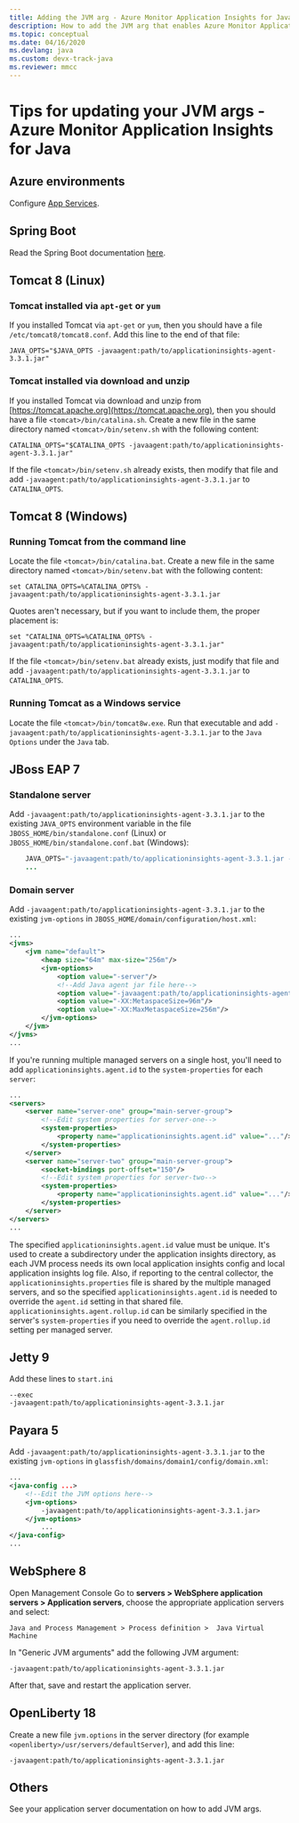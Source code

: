 ```yaml
---
title: Adding the JVM arg - Azure Monitor Application Insights for Java
description: How to add the JVM arg that enables Azure Monitor Application Insights for Java
ms.topic: conceptual
ms.date: 04/16/2020
ms.devlang: java
ms.custom: devx-track-java
ms.reviewer: mmcc
---
```


# Tips for updating your JVM args - Azure Monitor Application Insights for Java

## Azure environments

Configure [App Services](../../app-service/configure-language-java.md#set-java-runtime-options).

## Spring Boot

Read the Spring Boot documentation [here](../app/java-in-process-agent.md).

## Tomcat 8 (Linux)

### Tomcat installed via `apt-get` or `yum`

If you installed Tomcat via `apt-get` or `yum`, then you should have a file `/etc/tomcat8/tomcat8.conf`.  Add this line to the end of that file:

```
JAVA_OPTS="$JAVA_OPTS -javaagent:path/to/applicationinsights-agent-3.3.1.jar"
```

### Tomcat installed via download and unzip

If you installed Tomcat via download and unzip from [https://tomcat.apache.org](https://tomcat.apache.org), then you should have a file `<tomcat>/bin/catalina.sh`.  Create a new file in the same directory named `<tomcat>/bin/setenv.sh` with the following content:

```
CATALINA_OPTS="$CATALINA_OPTS -javaagent:path/to/applicationinsights-agent-3.3.1.jar"
```

If the file `<tomcat>/bin/setenv.sh` already exists, then modify that file and add `-javaagent:path/to/applicationinsights-agent-3.3.1.jar` to `CATALINA_OPTS`.


## Tomcat 8 (Windows)

### Running Tomcat from the command line

Locate the file `<tomcat>/bin/catalina.bat`.  Create a new file in the same directory named `<tomcat>/bin/setenv.bat` with the following content:

```
set CATALINA_OPTS=%CATALINA_OPTS% -javaagent:path/to/applicationinsights-agent-3.3.1.jar
```

Quotes aren't necessary, but if you want to include them, the proper placement is:

```
set "CATALINA_OPTS=%CATALINA_OPTS% -javaagent:path/to/applicationinsights-agent-3.3.1.jar"
```

If the file `<tomcat>/bin/setenv.bat` already exists, just modify that file and add `-javaagent:path/to/applicationinsights-agent-3.3.1.jar` to `CATALINA_OPTS`.

### Running Tomcat as a Windows service

Locate the file `<tomcat>/bin/tomcat8w.exe`.  Run that executable and add `-javaagent:path/to/applicationinsights-agent-3.3.1.jar` to the `Java Options` under the `Java` tab.


## JBoss EAP 7

### Standalone server

Add `-javaagent:path/to/applicationinsights-agent-3.3.1.jar` to the existing `JAVA_OPTS` environment variable in the file `JBOSS_HOME/bin/standalone.conf` (Linux) or `JBOSS_HOME/bin/standalone.conf.bat` (Windows):

```java    ...
    JAVA_OPTS="-javaagent:path/to/applicationinsights-agent-3.3.1.jar -Xms1303m -Xmx1303m ..."
    ...
```

### Domain server

Add `-javaagent:path/to/applicationinsights-agent-3.3.1.jar` to the existing `jvm-options` in `JBOSS_HOME/domain/configuration/host.xml`:

```xml
...
<jvms>
    <jvm name="default">
        <heap size="64m" max-size="256m"/>
        <jvm-options>
            <option value="-server"/>
            <!--Add Java agent jar file here-->
            <option value="-javaagent:path/to/applicationinsights-agent-3.3.1.jar"/>
            <option value="-XX:MetaspaceSize=96m"/>
            <option value="-XX:MaxMetaspaceSize=256m"/>
        </jvm-options>
    </jvm>
</jvms>
...
```

If you're running multiple managed servers on a single host, you'll need to add `applicationinsights.agent.id` to the `system-properties` for each `server`:

```xml
...
<servers>
    <server name="server-one" group="main-server-group">
        <!--Edit system properties for server-one-->
        <system-properties> 
            <property name="applicationinsights.agent.id" value="..."/>
        </system-properties>
    </server>
    <server name="server-two" group="main-server-group">
        <socket-bindings port-offset="150"/>
        <!--Edit system properties for server-two-->
        <system-properties>
            <property name="applicationinsights.agent.id" value="..."/> 
        </system-properties>
    </server>
</servers>
...
```

The specified `applicationinsights.agent.id` value must be unique. It's used to create a subdirectory under the application insights directory, as each JVM process needs its own local application insights config and local application insights log file. Also, if reporting to the central collector, the `applicationinsights.properties` file is shared by the multiple managed servers, and so the specified `applicationinsights.agent.id` is needed to override the `agent.id` setting in that shared file. `applicationinsights.agent.rollup.id` can be similarly specified in the server's `system-properties` if you need to override the `agent.rollup.id` setting per managed server.


## Jetty 9

Add these lines to `start.ini`

```
--exec
-javaagent:path/to/applicationinsights-agent-3.3.1.jar
```


## Payara 5

Add `-javaagent:path/to/applicationinsights-agent-3.3.1.jar` to the existing `jvm-options` in `glassfish/domains/domain1/config/domain.xml`:

```xml
...
<java-config ...>
    <!--Edit the JVM options here-->
    <jvm-options>
        -javaagent:path/to/applicationinsights-agent-3.3.1.jar>
    </jvm-options>
        ...
</java-config>
...
```

## WebSphere 8

Open Management Console
Go to **servers > WebSphere application servers > Application servers**, choose the appropriate application servers and select: 

```
Java and Process Management > Process definition >  Java Virtual Machine
```
In "Generic JVM arguments" add the following JVM argument:
```
-javaagent:path/to/applicationinsights-agent-3.3.1.jar
```
After that, save and restart the application server.


## OpenLiberty 18

Create a new file `jvm.options` in the server directory (for example `<openliberty>/usr/servers/defaultServer`), and add this line:
```
-javaagent:path/to/applicationinsights-agent-3.3.1.jar
```

## Others

See your application server documentation on how to add JVM args.
